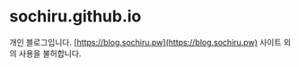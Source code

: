 # sochiru.github.io

개인 블로그입니다. [https://blog.sochiru.pw](https://blog.sochiru.pw) 사이트 외의 사용을 불허합니다.